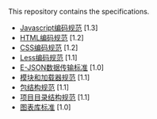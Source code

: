 This repository contains the specifications.


- [Javascript编码规范](javascript-style-guide.md) <span class="std-rec">[1.3]</span>
- [HTML编码规范](html-style-guide.md) <span class="std-rec">[1.2]</span>
- [CSS编码规范](css-style-guide.md) <span class="std-rec">[1.2]</span>
- [Less编码规范](less-code-style.md) <span class="std-rec">[1.1]</span>
- [E-JSON数据传输标准](e-json.md) <span class="std-rec">[1.0]</span>
- [模块和加载器规范](module.md) <span class="std-rec">[1.1]</span>
- [包结构规范](package.md) <span class="std-rec">[1.1]</span>
- [项目目录结构规范](directory.md) <span class="std-rec">[1.1]</span>
- [图表库标准](chart.md) <span class="std-rec">[1.0]</span>
